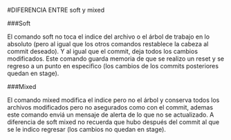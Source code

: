 #DIFERENCIA ENTRE soft y mixed

###Soft

El comando soft no toca el indice del archivo o el árbol de trabajo en lo absoluto
(pero al igual que los otros comandos restablece la cabeza al commit deseado).
Y al igual que el commit, deja todos los cambios modificados. Este comando guarda
memoria de que se realizo un reset y se regreso a un punto en especifico (los cambios
de los commits posteriores  quedan en stage).

###Mixed

El comando mixed modifica el indice pero no el árbol y conserva todos los archivos
modificados pero no asegurados como con el commit, ademas este comando enviá un mensaje
de alerta de lo que no se actualizado. A diferencia de soft mixed no recuerda que hubo 
después del commit al que se le indico regresar (los cambios no quedan en stage).
